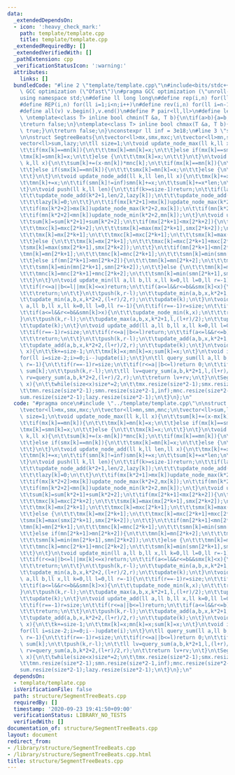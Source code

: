 ```yaml
---
data:
  _extendedDependsOn:
  - icon: ':heavy_check_mark:'
    path: template/template.cpp
    title: template/template.cpp
  _extendedRequiredBy: []
  _extendedVerifiedWith: []
  _pathExtension: cpp
  _verificationStatusIcon: ':warning:'
  attributes:
    links: []
  bundledCode: "#line 2 \"template/template.cpp\"\n#include<bits/stdc++.h>\n#pragma\
    \ GCC optimization (\"Ofast\")\n#pragma GCC optimization (\"unroll-loops\")\n\
    using namespace std;\n#define ll long long\n#define rep(i,n) for(ll i=0;i<n;i++)\n\
    #define REP(i,n) for(ll i=1;i<n;i++)\n#define rev(i,n) for(ll i=n-1;i>=0;i--)\n\
    #define all(v) v.begin(),v.end()\n#define P pair<ll,ll>\n#define len(s) (ll)s.size()\n\
    \ \ntemplate<class T> inline bool chmin(T &a, T b){\n\tif(a>b){a=b;return true;}\n\
    \treturn false;\n}\ntemplate<class T> inline bool chmax(T &a, T b){\n\tif(a<b){a=b;return\
    \ true;}\n\treturn false;\n}\nconstexpr ll inf = 3e18;\n#line 3 \"structure/SegmentTreeBeats.cpp\"\
    \n\nstruct SegtreeBeats{\n\tvector<ll>mx,smx,mxc;\n\tvector<ll>mn,smn,mnc;\n\t\
    vector<ll>sum,lazy;\n\tll size=1;\n\tvoid update_node_max(ll k,ll x){\n\t\tsum[k]+=(x-mx[k])*mxc[k];\n\
    \t\tif(mx[k]==mn[k]){\n\t\t\tmx[k]=mn[k]=x;\n\t\t}else if(mx[k]==smn[k]){\n\t\t\
    \tmx[k]=smn[k]=x;\n\t\t}else {\n\t\t\tmx[k]=x;\n\t\t}\n\t}\n\tvoid update_node_min(ll\
    \ k,ll x){\n\t\tsum[k]+=(x-mn[k])*mnc[k];\n\t\tif(mx[k]==mn[k]){\n\t\t\tmx[k]=mn[k]=x;\n\
    \t\t}else if(smx[k]==mn[k]){\n\t\t\tsmx[k]=mn[k]=x;\n\t\t}else {\n\t\t\tmn[k]=x;\n\
    \t\t}\n\t}\n\tvoid update_node_add(ll k,ll len,ll x){\n\t\tmx[k]+=x;\n\t\tif(smx[k]!=-inf)smx[k]+=x;\n\
    \t\tmn[k]+=x;\n\t\tif(smn[k]!=inf)smn[k]+=x;\n\t\tsum[k]+=x*len;\n\t\tlazy[k]+=x;\n\
    \t}\n\tvoid push(ll k,ll len){\n\t\tif(k>=size-1)return;\n\t\tif(lazy[k]!=0){\n\
    \t\t\tupdate_node_add(k*2+1,len/2,lazy[k]);\n\t\t\tupdate_node_add(k*2+2,len/2,lazy[k]);\n\
    \t\t\tlazy[k]=0;\n\t\t}\n\t\tif(mx[k*2+1]>mx[k])update_node_max(k*2+1,mx[k]);\n\
    \t\tif(mx[k*2+2]>mx[k])update_node_max(k*2+2,mx[k]);\n\t\tif(mn[k*2+1]<mn[k])update_node_min(k*2+1,mn[k]);\n\
    \t\tif(mn[k*2+2]<mn[k])update_node_min(k*2+2,mn[k]);\n\t}\n\tvoid update(ll k){\n\
    \t\tsum[k]=sum[k*2+1]+sum[k*2+2];\n\t\tif(mx[2*k+1]<mx[2*k+2]){\n\t\t\tmx[k]=mx[2*k+2];\n\
    \t\t\tmxc[k]=mxc[2*k+2];\n\t\t\tsmx[k]=max(mx[2*k+1],smx[2*k+2]);\n\t\t}else if(mx[2*k+1]>mx[2*k+2]){\n\
    \t\t\tmx[k]=mx[2*k+1];\n\t\t\tmxc[k]=mxc[2*k+1];\n\t\t\tsmx[k]=max(smx[2*k+1],mx[2*k+2]);\n\
    \t\t}else {\n\t\t\tmx[k]=mx[2*k+1];\n\t\t\tmxc[k]=mxc[2*k+1]+mxc[2*k+2];\n\t\t\
    \tsmx[k]=max(smx[2*k+1],smx[2*k+2]);\n\t\t}\n\t\tif(mn[2*k+1]<mn[2*k+2]){\n\t\t\
    \tmn[k]=mn[2*k+1];\n\t\t\tmnc[k]=mnc[2*k+1];\n\t\t\tsmn[k]=min(smn[2*k+1],mn[2*k+2]);\n\
    \t\t}else if(mn[2*k+1]>mn[2*k+2]){\n\t\t\tmn[k]=mn[2*k+2];\n\t\t\tmnc[k]=mnc[2*k+2];\n\
    \t\t\tsmn[k]=min(mn[2*k+1],smn[2*k+2]);\n\t\t}else {\n\t\t\tmn[k]=mn[2*k+1];\n\
    \t\t\tmnc[k]=mnc[2*k+1]+mnc[2*k+2];\n\t\t\tsmn[k]=min(smn[2*k+1],smn[2*k+2]);\n\
    \t\t}\n\t}\n\tvoid update_min(ll a,ll b,ll x,ll k=0,ll l=0,ll r=-1){\n\t\tif(r==-1)r=size;\n\
    \t\tif(r<=a||b<=l||mx[k]<=x)return;\n\t\tif(a<=l&&r<=b&&smx[k]<x){\n\t\t\tupdate_node_max(k,x);\n\
    \t\t\treturn;\n\t\t}\n\t\tpush(k,r-l);\n\t\tupdate_min(a,b,x,k*2+1,l,(l+r)/2);\n\
    \t\tupdate_min(a,b,x,k*2+2,(l+r)/2,r);\n\t\tupdate(k);\n\t}\n\tvoid update_max(ll\
    \ a,ll b,ll x,ll k=0,ll l=0,ll r=-1){\n\t\tif(r==-1)r=size;\n\t\tif(r<=a||b<=l||mn[k]>=x)return;\n\
    \t\tif(a<=l&&r<=b&&smn[k]>x){\n\t\t\tupdate_node_min(k,x);\n\t\t\treturn;\n\t\t\
    }\n\t\tpush(k,r-l);\n\t\tupdate_max(a,b,x,k*2+1,l,(l+r)/2);\n\t\tupdate_max(a,b,x,k*2+2,(l+r)/2,r);\n\
    \t\tupdate(k);\n\t}\n\tvoid update_add(ll a,ll b,ll x,ll k=0,ll l=0,ll r=-1){\n\
    \t\tif(r==-1)r=size;\n\t\tif(r<=a||b<=l)return;\n\t\tif(a<=l&&r<=b){\n\t\t\tupdate_node_add(k,r-l,x);\n\
    \t\t\treturn;\n\t\t}\n\t\tpush(k,r-l);\n\t\tupdate_add(a,b,x,k*2+1,l,(l+r)/2);\n\
    \t\tupdate_add(a,b,x,k*2+2,(l+r)/2,r);\n\t\tupdate(k);\n\t}\n\tvoid set(ll k,ll\
    \ x){\n\t\tk+=size-1;\n\t\tmx[k]=x;mn[k]=x;sum[k]=x;\n\t}\n\tvoid init(){\n\t\t\
    for(ll i=size-2;i>=0;i--)update(i);\n\t}\n\tll query_sum(ll a,ll b,ll k=0,ll l=0,ll\
    \ r=-1){\n\t\tif(r==-1)r=size;\n\t\tif(r<=a||b<=l)return 0;\n\t\tif(a<=l&&r<=b)return\
    \ sum[k];\n\t\tpush(k,r-l);\n\t\tll lv=query_sum(a,b,k*2+1,l,(l+r)/2);\n\t\tll\
    \ rv=query_sum(a,b,k*2+2,(l+r)/2,r);\n\t\treturn lv+rv;\n\t}\n\tSegtreeBeats(ll\
    \ x){\n\t\twhile(size<x)size*=2;\n\t\tmx.resize(size*2-1);smx.resize(size*2-1,-inf);mxc.resize(size*2-1,1);\n\
    \t\tmn.resize(size*2-1);smn.resize(size*2-1,inf);mnc.resize(size*2-1,1);\n\t\t\
    sum.resize(size*2-1);lazy.resize(size*2-1);\n\t}\n};\n"
  code: "#pragma once\n#include \"../template/template.cpp\"\n\nstruct SegtreeBeats{\n\
    \tvector<ll>mx,smx,mxc;\n\tvector<ll>mn,smn,mnc;\n\tvector<ll>sum,lazy;\n\tll\
    \ size=1;\n\tvoid update_node_max(ll k,ll x){\n\t\tsum[k]+=(x-mx[k])*mxc[k];\n\
    \t\tif(mx[k]==mn[k]){\n\t\t\tmx[k]=mn[k]=x;\n\t\t}else if(mx[k]==smn[k]){\n\t\t\
    \tmx[k]=smn[k]=x;\n\t\t}else {\n\t\t\tmx[k]=x;\n\t\t}\n\t}\n\tvoid update_node_min(ll\
    \ k,ll x){\n\t\tsum[k]+=(x-mn[k])*mnc[k];\n\t\tif(mx[k]==mn[k]){\n\t\t\tmx[k]=mn[k]=x;\n\
    \t\t}else if(smx[k]==mn[k]){\n\t\t\tsmx[k]=mn[k]=x;\n\t\t}else {\n\t\t\tmn[k]=x;\n\
    \t\t}\n\t}\n\tvoid update_node_add(ll k,ll len,ll x){\n\t\tmx[k]+=x;\n\t\tif(smx[k]!=-inf)smx[k]+=x;\n\
    \t\tmn[k]+=x;\n\t\tif(smn[k]!=inf)smn[k]+=x;\n\t\tsum[k]+=x*len;\n\t\tlazy[k]+=x;\n\
    \t}\n\tvoid push(ll k,ll len){\n\t\tif(k>=size-1)return;\n\t\tif(lazy[k]!=0){\n\
    \t\t\tupdate_node_add(k*2+1,len/2,lazy[k]);\n\t\t\tupdate_node_add(k*2+2,len/2,lazy[k]);\n\
    \t\t\tlazy[k]=0;\n\t\t}\n\t\tif(mx[k*2+1]>mx[k])update_node_max(k*2+1,mx[k]);\n\
    \t\tif(mx[k*2+2]>mx[k])update_node_max(k*2+2,mx[k]);\n\t\tif(mn[k*2+1]<mn[k])update_node_min(k*2+1,mn[k]);\n\
    \t\tif(mn[k*2+2]<mn[k])update_node_min(k*2+2,mn[k]);\n\t}\n\tvoid update(ll k){\n\
    \t\tsum[k]=sum[k*2+1]+sum[k*2+2];\n\t\tif(mx[2*k+1]<mx[2*k+2]){\n\t\t\tmx[k]=mx[2*k+2];\n\
    \t\t\tmxc[k]=mxc[2*k+2];\n\t\t\tsmx[k]=max(mx[2*k+1],smx[2*k+2]);\n\t\t}else if(mx[2*k+1]>mx[2*k+2]){\n\
    \t\t\tmx[k]=mx[2*k+1];\n\t\t\tmxc[k]=mxc[2*k+1];\n\t\t\tsmx[k]=max(smx[2*k+1],mx[2*k+2]);\n\
    \t\t}else {\n\t\t\tmx[k]=mx[2*k+1];\n\t\t\tmxc[k]=mxc[2*k+1]+mxc[2*k+2];\n\t\t\
    \tsmx[k]=max(smx[2*k+1],smx[2*k+2]);\n\t\t}\n\t\tif(mn[2*k+1]<mn[2*k+2]){\n\t\t\
    \tmn[k]=mn[2*k+1];\n\t\t\tmnc[k]=mnc[2*k+1];\n\t\t\tsmn[k]=min(smn[2*k+1],mn[2*k+2]);\n\
    \t\t}else if(mn[2*k+1]>mn[2*k+2]){\n\t\t\tmn[k]=mn[2*k+2];\n\t\t\tmnc[k]=mnc[2*k+2];\n\
    \t\t\tsmn[k]=min(mn[2*k+1],smn[2*k+2]);\n\t\t}else {\n\t\t\tmn[k]=mn[2*k+1];\n\
    \t\t\tmnc[k]=mnc[2*k+1]+mnc[2*k+2];\n\t\t\tsmn[k]=min(smn[2*k+1],smn[2*k+2]);\n\
    \t\t}\n\t}\n\tvoid update_min(ll a,ll b,ll x,ll k=0,ll l=0,ll r=-1){\n\t\tif(r==-1)r=size;\n\
    \t\tif(r<=a||b<=l||mx[k]<=x)return;\n\t\tif(a<=l&&r<=b&&smx[k]<x){\n\t\t\tupdate_node_max(k,x);\n\
    \t\t\treturn;\n\t\t}\n\t\tpush(k,r-l);\n\t\tupdate_min(a,b,x,k*2+1,l,(l+r)/2);\n\
    \t\tupdate_min(a,b,x,k*2+2,(l+r)/2,r);\n\t\tupdate(k);\n\t}\n\tvoid update_max(ll\
    \ a,ll b,ll x,ll k=0,ll l=0,ll r=-1){\n\t\tif(r==-1)r=size;\n\t\tif(r<=a||b<=l||mn[k]>=x)return;\n\
    \t\tif(a<=l&&r<=b&&smn[k]>x){\n\t\t\tupdate_node_min(k,x);\n\t\t\treturn;\n\t\t\
    }\n\t\tpush(k,r-l);\n\t\tupdate_max(a,b,x,k*2+1,l,(l+r)/2);\n\t\tupdate_max(a,b,x,k*2+2,(l+r)/2,r);\n\
    \t\tupdate(k);\n\t}\n\tvoid update_add(ll a,ll b,ll x,ll k=0,ll l=0,ll r=-1){\n\
    \t\tif(r==-1)r=size;\n\t\tif(r<=a||b<=l)return;\n\t\tif(a<=l&&r<=b){\n\t\t\tupdate_node_add(k,r-l,x);\n\
    \t\t\treturn;\n\t\t}\n\t\tpush(k,r-l);\n\t\tupdate_add(a,b,x,k*2+1,l,(l+r)/2);\n\
    \t\tupdate_add(a,b,x,k*2+2,(l+r)/2,r);\n\t\tupdate(k);\n\t}\n\tvoid set(ll k,ll\
    \ x){\n\t\tk+=size-1;\n\t\tmx[k]=x;mn[k]=x;sum[k]=x;\n\t}\n\tvoid init(){\n\t\t\
    for(ll i=size-2;i>=0;i--)update(i);\n\t}\n\tll query_sum(ll a,ll b,ll k=0,ll l=0,ll\
    \ r=-1){\n\t\tif(r==-1)r=size;\n\t\tif(r<=a||b<=l)return 0;\n\t\tif(a<=l&&r<=b)return\
    \ sum[k];\n\t\tpush(k,r-l);\n\t\tll lv=query_sum(a,b,k*2+1,l,(l+r)/2);\n\t\tll\
    \ rv=query_sum(a,b,k*2+2,(l+r)/2,r);\n\t\treturn lv+rv;\n\t}\n\tSegtreeBeats(ll\
    \ x){\n\t\twhile(size<x)size*=2;\n\t\tmx.resize(size*2-1);smx.resize(size*2-1,-inf);mxc.resize(size*2-1,1);\n\
    \t\tmn.resize(size*2-1);smn.resize(size*2-1,inf);mnc.resize(size*2-1,1);\n\t\t\
    sum.resize(size*2-1);lazy.resize(size*2-1);\n\t}\n};\n"
  dependsOn:
  - template/template.cpp
  isVerificationFile: false
  path: structure/SegmentTreeBeats.cpp
  requiredBy: []
  timestamp: '2020-09-23 19:41:50+09:00'
  verificationStatus: LIBRARY_NO_TESTS
  verifiedWith: []
documentation_of: structure/SegmentTreeBeats.cpp
layout: document
redirect_from:
- /library/structure/SegmentTreeBeats.cpp
- /library/structure/SegmentTreeBeats.cpp.html
title: structure/SegmentTreeBeats.cpp
---
```

